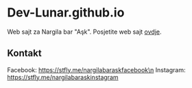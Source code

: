 # Dev-Lunar.github.io
Web sajt za Nargila bar "Aşk". Posjetite web sajt [ovdje](https://Dev-Lunar.github.io).

## Kontakt
Facebook: https://stfly.me/nargilabaraskfacebook\n
Instagram: https://stfly.me/nargilabaraskinstagram
